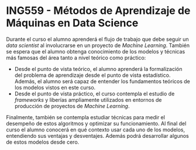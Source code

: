 # ING559 - Métodos de Aprendizaje de Máquinas en Data Science

Durante el curso el alumno aprenderá el flujo de trabajo que debe seguir un _data scientist_ al involucrarse en un proyecto de _Machine Learning_. También se espera que el alumno obtenga conocimiento de los modelos y técnicas más famosas del área tanto a nivel teórico como práctico:

- Desde el punto de vista teórico, el alumno aprenderá la formalización del problema de aprendizaje desde el punto de vista estadístico. Además, el alumno será capaz de entender los fundamentos teóricos de los modelos vistos en este curso.
- Desde el punto de vista práctico, el curso contempla el estudio de _frameworks_ y liberías ampliamente utilizados en entornos de producción de proyectos de _Machine Learning_.

Finalmente, también se contempla estudiar técnicas para medir el desempeño de estos algoritmos y optimizar su funcionamiento. Al final del curso el alumno conocerá en qué contexto usar cada uno de los modelos, entendiendo sus ventajas y desventajes. Además podrá desarrollar algunos de estos modelos desde cero.

